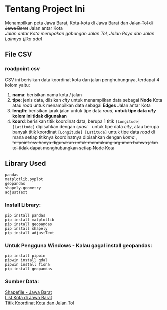 # Tentang Project Ini
Menampilkan peta Jawa Barat, Kota-kota di Jawa Barat dan ~~Jalan Tol di Jawa Barat~~ Jalan antar Kota  
_Jalan antar Kota merupakan gabungan Jalan Tol, Jalan Raya dan Jalan Lainnya (jika ada)_

## File CSV
### roadpoint.csv
CSV ini berisikan data koordinat kota dan jalan penghubungnya, terdapat 4 kolom yaitu:
1. **nama**: berisikan nama kota / jalan
2. **tipe**: jenis data, diisikan _city_ untuk menampilkan data sebagai **Node** Kota atau _road_ untuk menampilkan data sebagai **Edges** Jalan antar Kota
3. **length**: berisikan jarak jalan untuk tipe data _road_, **untuk tipe data _city_ kolom ini tidak digunakan**
4. **koord**: berisikan titik koordinat data, berupa 1 titik `[Longitude] [Latitude]` dipisahkan dengan _spasi_ ` ` untuk tipe data _city_, atau berupa banyak titik koordinat `[Longitude] [Latitude]` untuk tipe data _road_ di mana setiap titiknya koordinatnya dipisahkan dengan _koma_ `,`
~~tollpoint.csv hanya digunakan untuk mendukung argumen bahwa jalan tol tidak dapat menghubungkan setiap Node Kota~~

## Library Used
```
pandas
matplotlib.pyplot
geopandas
shapely.geometry
adjustText
```

### Install Library:
```
pip install pandas
pip install matplotlib
pip install geopandas
pip install shapely
pip install adjustText
```

### Untuk Pengguna Windows - Kalau gagal install geopandas:
```
pip install pipwin
pipwin install gdal
pipwin install fiona
pip install geopandas
```

### Sumber Data:
[Shapefile - Jawa Barat](https://www.indonesia-geospasial.com/2020/04/download-shapefile-shp-batas-desa.html)  
[List Kota di Jawa Barat](https://id.wikipedia.org/wiki/Daftar_kabupaten_dan_kota_di_Jawa_Barat)  
[Titik Koordinat Kota dan Jalan Tol](https://maps.google.com/)